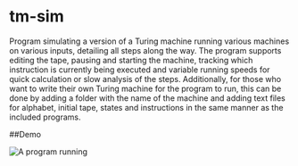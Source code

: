 # tm-sim
 Program simulating a version of a Turing machine running various machines on various inputs, detailing all steps along the way.
 The program supports editing the tape, pausing and starting the machine, tracking which instruction is currently being executed and variable running speeds for quick calculation or slow analysis of the steps. Additionally, for those who want to write their own Turing machine for the program to run, this can be done by adding a folder with the name of the machine and adding text files for alphabet, initial tape, states and instructions in the same manner as the included programs.

##Demo

![A program running](demo/turing-machine-running.gif)
